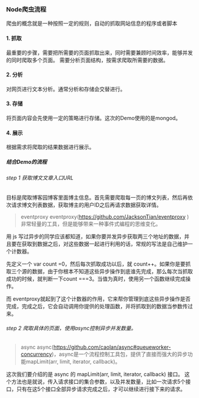 ### Node爬虫流程
爬虫的概念就是一种按照一定的规则，自动的抓取网站信息的程序或者脚本

#### 1. 抓取
最重要的步骤，需要把所需要的页面抓取出来，同时需要兼顾时间效率，能够并发的同时爬取多个页面。
需要分析页面结构，按需求爬取所需要的数据。
#### 2. 分析
对网页进行文本分析。通常分析和存储会交替进行。
#### 3. 存储
将页面内容会先使用一定的策略进行存储。这次的Demo使用的是mongod。
#### 4. 展示
根据需求将爬取的结果数据进行展示。

##### 结合Demo的流程
###### step 1 获取博文文章入口URL
目标是爬取博客园博客里面博主信息。首先需要爬取每一页的博文列表，然后再依次请求博文列表数据，获取博主的用户ID之后再请求数据获取详情。

> eventproxy
eventproxy(https://github.com/JacksonTian/eventproxy ) 非常轻量的工具，但是能够带来一种事件式编程的思维变化。

用 js 写过异步的同学应该都知道，如果你要并发异步获取两三个地址的数据，并且要在获取到数据之后，对这些数据一起进行利用的话，常规的写法是自己维护一个计数器。  

先定义一个 var count =0，然后每次抓取成功以后，就 count++。如果你是要抓取三个源的数据，由于你根本不知道这些异步操作到底谁先完成，那么每次当抓取成功的时候，就判断一下count ===3。当值为真时，使用另一个函数继续完成操作。

而 eventproxy就起到了这个计数器的作用，它来帮你管理到底这些异步操作是否完成，完成之后，它会自动调用你提供的处理函数，并将抓取到的数据当参数传过来。

###### step 2 爬取具体的页面，使用async控制异步并发数量。

> async
async(https://github.com/caolan/async#queueworker-concurrency)，async是一个流程控制工具包，提供了直接而强大的异步功能mapLimit(arr, limit, iterator, callback)。

这次我们要介绍的是 async 的 mapLimit(arr, limit, iterator, callback) 接口。
这个方法也是就说，传入请求接口的集合参数，以及并发数量，比如一次请求5个接口，只有在这5个接口全部异步请求完成之后，才可以继续进行接下来的请求。
